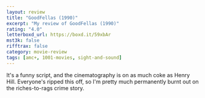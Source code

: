 ```yaml
---
layout: review
title: "GoodFellas (1990)"
excerpt: "My review of GoodFellas (1990)"
rating: "4.0"
letterboxd_url: https://boxd.it/59xbAr
mst3k: false
rifftrax: false
category: movie-review
tags: [amc+, 1001-movies, sight-and-sound]
---
```


It's a funny script, and the cinematography is on as much coke as Henry Hill. Everyone's ripped this off, so I'm pretty much permanently burnt out on the riches-to-rags crime story.
